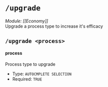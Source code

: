 # `/upgrade`
*Module: [[Economy]]*<br>
Upgrade a process type to increase it's efficacy
## `/upgrade <process>`
#### process
Process type to upgrade
- Type: `AUTOCMPLETE SELECTION`
- Required: `TRUE`